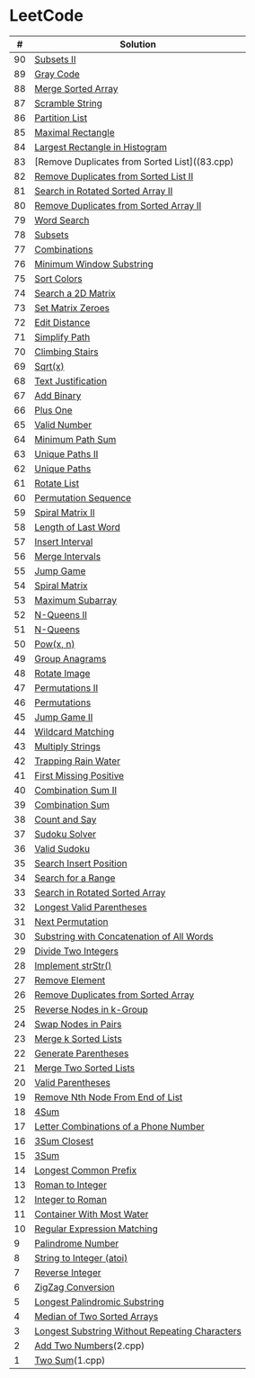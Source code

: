 # LeetCode


| # |  Solution |
|---| -------- |
|90|[Subsets II](90.cpp)|
|89|[Gray Code](89.cpp)|
|88|[Merge Sorted Array](88.cpp)|
|87|[Scramble String](87.cpp)|
|86|[Partition List](86.cpp)|
|85|[Maximal Rectangle](85.cpp)|
|84|[Largest Rectangle in Histogram](84.cpp)|
|83|[Remove Duplicates from Sorted List]((83.cpp)|
|82|[Remove Duplicates from Sorted List II](82.cpp)|
|81|[Search in Rotated Sorted Array II](81.cpp)|
|80|[Remove Duplicates from Sorted Array II](80.cpp)|
|79|[Word Search](79.cpp)|
|78|[Subsets](78.cpp)|
|77|[Combinations](77.cpp)|
|76|[Minimum Window Substring](76.cpp)|
|75|[Sort Colors](75.cpp)|
|74|[Search a 2D Matrix](74.cpp)|
|73|[Set Matrix Zeroes](73.cpp)|
|72|[Edit Distance](72.cpp)|
|71|[Simplify Path](71.cpp)|
|70|[Climbing Stairs](70.cpp)|
|69|[Sqrt(x)](69.cpp)|
|68|[Text Justification](68.cpp)|
|67|[Add Binary](67.cpp)|
|66|[Plus One](66.cpp)|
|65|[Valid Number](65.cpp)|
|64|[Minimum Path Sum](64.cpp)|
|63|[Unique Paths II](63.cpp)|
|62|[Unique Paths](62.cpp)|
|61|[Rotate List](61.cpp)|
|60|[Permutation Sequence](60.cpp)|
|59|[Spiral Matrix II](59.cpp)|
|58|[Length of Last Word](58.cpp)|
|57|[Insert Interval](57.cpp)|
|56|[Merge Intervals](56.cpp)|
|55|[Jump Game](55.cpp)|
|54|[Spiral Matrix](54.cpp)|
|53|[Maximum Subarray](53.cpp)|
|52|[N-Queens II](52.cpp)|
|51|[N-Queens](51.cpp)|
|50|[Pow(x, n)](50.cpp)|
|49|[Group Anagrams](49.cpp)|
|48|[Rotate Image](48.cpp)|
|47|[Permutations II](47.cpp)|
|46|[Permutations](46.cpp)|
|45|[Jump Game II](45.cpp)|
|44|[Wildcard Matching](44.cpp)|
|43|[Multiply Strings](43.cpp)|
|42|[Trapping Rain Water](42.cpp)|
|41|[First Missing Positive](41.cpp)|
|40|[Combination Sum II](40.cpp)|
|39|[Combination Sum](39.cpp)|
|38|[Count and Say](38.cpp)|
|37|[Sudoku Solver](37.cpp)|
|36|[Valid Sudoku](36.cpp)|
|35|[Search Insert Position](35.cpp)|
|34|[Search for a Range](34.cpp)|
|33|[Search in Rotated Sorted Array](33.cpp)|
|32|[Longest Valid Parentheses](32.cpp)|
|31|[Next Permutation](31.cpp)|
|30|[Substring with Concatenation of All Words](30.cpp)|
|29|[Divide Two Integers](29.cpp)|
|28|[Implement strStr()](28.cpp)|
|27|[Remove Element](27.cpp)|
|26|[Remove Duplicates from Sorted Array](26.cpp)|
|25|[Reverse Nodes in k-Group](25.cpp)|
|24|[Swap Nodes in Pairs](24.cpp)|
|23|[Merge k Sorted Lists](23.cpp)|
|22|[Generate Parentheses](22.cpp)|
|21|[Merge Two Sorted Lists](21.cpp)|
|20|[Valid Parentheses](20.cpp)|
|19|[Remove Nth Node From End of List](19.cpp)|
|18|[4Sum](https://leetcode.com/problems/4sum)|[4sum.cc](18.cpp)|
|17|[Letter Combinations of a Phone Number](17.cpp)|
|16|[3Sum Closest](16.cpp)|
|15|[3Sum](15.cpp)|
|14|[Longest Common Prefix](14.cpp)|
|13|[Roman to Integer](13.cpp)|
|12|[Integer to Roman](12.cpp)|
|11|[Container With Most Water](11.cpp)|
|10|[Regular Expression Matching](10.cpp)|
|9|[Palindrome Number](9.cpp)|
|8|[String to Integer (atoi)](8.cpp)|
|7|[Reverse Integer](7.cpp)|
|6|[ZigZag Conversion](6.cpp)|
|5|[Longest Palindromic Substring](5.cpp)|
|4|[Median of Two Sorted Arrays](4.cpp)|
|3|[Longest Substring Without Repeating Characters](3.cpp)|
|2|[Add Two Numbers](https://leetcode.com/problems/add-two-numbers)(2.cpp)|
|1|[Two Sum](https://leetcode.com/problems/two-sum)(1.cpp)|